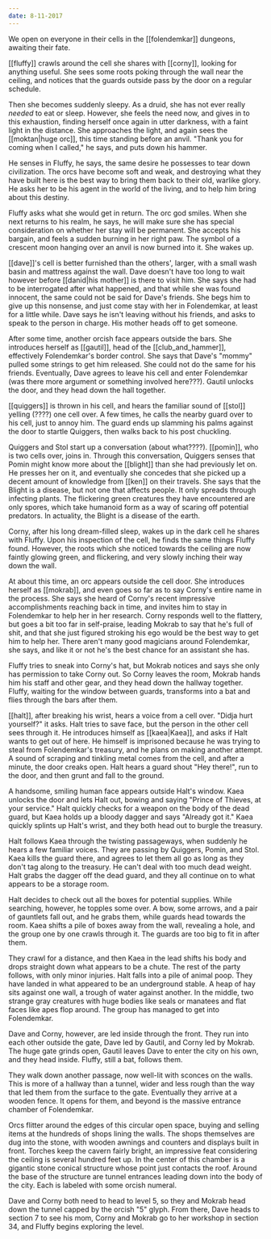 ```yaml
---
date: 8-11-2017
---
```


We open on everyone in their cells in the [[folendemkar]] dungeons, awaiting
their fate.

[[fluffy]] crawls around the cell she shares with [[corny]], looking for
anything useful. She sees some roots poking through the wall near the ceiling,
and notices that the guards outside pass by the door on a regular schedule.

Then she becomes suddenly sleepy. As a druid, she has not ever really _needed_
to eat or sleep. However, she feels the need now, and gives in to this
exhaustion, finding herself once again in utter darkness, with a faint light in
the distance. She approaches the light, and again sees the [[moktan|huge orc]],
this time standing before an anvil. "Thank you for coming when I called," he
says, and puts down his hammer.

He senses in Fluffy, he says, the same desire he possesses to tear down
civilization. The orcs have become soft and weak, and destroying what they have
built here is the best way to bring them back to their old, warlike glory. He
asks her to be his agent in the world of the living, and to help him bring
about this destiny.

Fluffy asks what she would get in return. The orc god smiles. When she next
returns to his realm, he says, he will make sure she has special consideration
on whether her stay will be permanent. She accepts his bargain, and feels a
sudden burning in her right paw. The symbol of a crescent moon hanging over an
anvil is now burned into it. She wakes up.

[[dave]]'s cell is better furnished than the others', larger, with a small wash
basin and mattress against the wall. Dave doesn't have too long to wait however
before [[danid|his mother]] is there to visit him. She says she had to be
interrogated after what happened, and that while she was found innocent, the
same could not be said for Dave's friends.  She begs him to give up this
nonsense, and just come stay with her in Folendemkar, at least for a little
while. Dave says he isn't leaving without his friends, and asks to speak to the
person in charge.  His mother heads off to get someone.

After some time, another orcish face appears outside the bars. She introduces
herself as [[gautil]], head of the [[club_and_hammer]], effectively
Folendemkar's border control. She says that Dave's "mommy" pulled some strings
to get him released. She could not do the same for his friends. Eventually,
Dave agrees to leave his cell and enter Folendemkar (was there more argument or
something involved here???). Gautil unlocks the door, and they head down the
hall together.

[[quiggers]] is thrown in his cell, and hears the familiar sound of [[stol]]
yelling (????) one cell over. A few times, he calls the nearby guard over to
his cell, just to annoy him. The guard ends up slamming his palms against the
door to startle Quiggers, then walks back to his post chuckling.

Quiggers and Stol start up a conversation (about what????).  [[pomin]], who is
two cells over, joins in. Through this conversation, Quiggers senses that Pomin
might know more about the [[blight]] than she had previously let on. He presses
her on it, and eventually she concedes that she picked up a decent amount of
knowledge from [[ken]] on their travels. She says that the Blight is a disease,
but not one that affects people. It only spreads through infecting plants. The
flickering green creatures they have encountered are only spores, which take
humanoid form as a way of scaring off potential predators.  In actuality, the
Blight is a disease of the earth.

Corny, after his long dream-filled sleep, wakes up in the dark cell he shares
with Fluffy. Upon his inspection of the cell, he finds the same things Fluffy
found. However, the roots which she noticed towards the ceiling are now faintly
glowing green, and flickering, and very slowly inching their way down the wall.

At about this time, an orc appears outside the cell door. She introduces
herself as [[mokrab]], and even goes so far as to say Corny's entire name in
the process. She says she heard of Corny's recent impressive accomplishments
reaching back in time, and invites him to stay in Folendemkar to help her in
her research. Corny responds well to the flattery, but goes a bit too far in
self-praise, leading Mokrab to say that he's full of shit, and that she just
figured stroking his ego would be the best way to get him to help her. There
aren't many good magicians around Folendemkar, she says, and like it or not
he's the best chance for an assistant she has.

Fluffy tries to sneak into Corny's hat, but Mokrab notices and says she only
has permission to take Corny out. So Corny leaves the room, Mokrab hands him
his staff and other gear, and they head down the hallway together. Fluffy,
waiting for the window between guards, transforms into a bat and flies through
the bars after them.

[[halt]], after breaking his wrist, hears a voice from a cell over. "Didja hurt
yourself?" it asks. Halt tries to save face, but the person in the other cell
sees through it. He introduces himself as [[kaea|Kaea]], and asks if Halt wants
to get out of here. He himself is imprisoned because he was trying to steal
from Folendemkar's treasury, and he plans on making another attempt. A sound of
scraping and tinkling metal comes from the cell, and after a minute, the door
creaks open.  Halt hears a guard shout "Hey there!", run to the door, and then
grunt and fall to the ground.

A handsome, smiling human face appears outside Halt's window. Kaea unlocks the
door and lets Halt out, bowing and saying "Prince of Thieves, at your service."
Halt quickly checks for a weapon on the body of the dead guard, but Kaea holds
up a bloody dagger and says "Already got it." Kaea quickly splints up Halt's
wrist, and they both head out to burgle the treasury.

Halt follows Kaea through the twisting passageways, when suddenly he hears a
few familiar voices. They are passing by Quiggers, Pomin, and Stol. Kaea kills
the guard there, and agrees to let them all go as long as they don't tag along
to the treasury. He can't deal with too much dead weight. Halt grabs the dagger
off the dead guard, and they all continue on to what appears to be a storage
room.

Halt decides to check out all the boxes for potential supplies. While
searching, however, he topples some over. A bow, some arrows, and a pair of
gauntlets fall out, and he grabs them, while guards head towards the room. Kaea
shifts a pile of boxes away from the wall, revealing a hole, and the group one
by one crawls through it. The guards are too big to fit in after them.

They crawl for a distance, and then Kaea in the lead shifts his body and drops
straight down what appears to be a chute. The rest of the party follows, with
only minor injuries. Halt falls into a pile of animal poop. They have landed in
what appeared to be an underground stable. A heap of hay sits against one wall,
a trough of water against another. In the middle, two strange gray creatures
with huge bodies like seals or manatees and flat faces like apes flop around.
The group has managed to get into Folendemkar.

Dave and Corny, however, are led inside through the front. They run into each
other outside the gate, Dave led by Gautil, and Corny led by Mokrab. The huge
gate grinds open, Gautil leaves Dave to enter the city on his own, and they
head inside. Fluffy, still a bat, follows them.

They walk down another passage, now well-lit with sconces on the walls. This is
more of a hallway than a tunnel, wider and less rough than the way that led
them from the surface to the gate. Eventually they arrive at a wooden fence. It
opens for them, and beyond is the massive entrance chamber of Folendemkar.

Orcs flitter around the edges of this circular open space, buying and selling
items at the hundreds of shops lining the walls. The shops themselves are dug
into the stone, with wooden awnings and counters and displays built in front.
Torches keep the cavern fairly bright, an impressive feat considering the
ceiling is several hundred feet up. In the center of this chamber is a gigantic
stone conical structure whose point just contacts the roof. Around the base of
the structure are tunnel entrances leading down into the body of the city. Each
is labeled with some orcish numeral.

Dave and Corny both need to head to level 5, so they and Mokrab head down the
tunnel capped by the orcish "5" glyph. From there, Dave heads to section 7 to
see his mom, Corny and Mokrab go to her workshop in section 34, and Fluffy
begins exploring the level.

